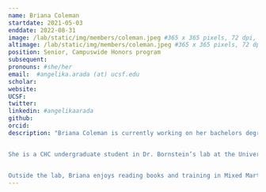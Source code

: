 ```yaml
---
name: Briana Coleman
startdate: 2021-05-03
enddate: 2022-08-31
image: /lab/static/img/members/coleman.jpeg #365 x 365 pixels, 72 dpi, JPG
altimage: /lab/static/img/members/coleman.jpeg #365 x 365 pixels, 72 dpi, JPG
position: Senior, Campuswide Honors program
subsequent:
pronouns: #she/her
email:  #angelika.arada (at) ucsf.edu
scholar:
website:
UCSF:
twitter:
linkedin: #angelikaarada
github:
orcid:
description: "Briana Coleman is currently working on her bachelors degree at the University of California, Irvine.


She is a CHC undergraduate student in Dr. Bornstein’s lab at the University of California, Irvine. Her interests lie in learning how anxiety can affect an individual in different ways such decision making. She is currently working on how anxiety affects temporal discounting.


Outside the lab, Briana enjoys reading books and training in Mixed Martial Arts including Muay Thai, Kickboxing, and Brazilian Jiu Jitsu."
---
```

